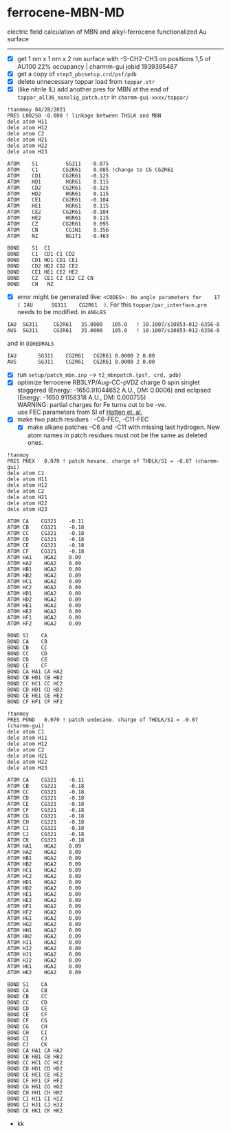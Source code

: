 # ferrocene-MBN-MD
electric field calculation of MBN and alkyl-ferrocene functionalized Au surface

----  
  - [X] get 1 nm x 1 nm x 2 nm surface with -S-CH2-CH3 on positions 1,5 of AU100 22% occupancy | charmm-gui jobid 1939395487
  - [X] get a copy of `step3_pbcsetup.crd/psf/pdb`  
  - [X] delete unnecessary toppar load from `toppar.str`  
  - [X] (like nitrile IL) add another pres for MBN at the end of `toppar_all36_nanolig_patch.str` in `charmm-gui-xxxx/toppar/`  
```
!tanmmoy 04/28/2021 
PRES L00250 -0.000 ! linkage between THSLK and MBN
dele atom H11
dele atom H12
dele atom C2
dele atom H21
dele atom H22
dele atom H23

ATOM    S1         SG311   -0.075
ATOM    C1        CG2R61    0.085 !change to CG CG2R61
ATOM    CD1       CG2R61   -0.125
ATOM    HD1        HGR61    0.115
ATOM    CD2       CG2R61   -0.125
ATOM    HD2        HGR61    0.115
ATOM    CE1       CG2R61   -0.104
ATOM    HE1        HGR61    0.115
ATOM    CE2       CG2R61   -0.104
ATOM    HE2        HGR61    0.115
ATOM    CZ        CG2R61    0.095
ATOM    CN         CG1N1    0.356
ATOM    NZ         NG1T1   -0.463

BOND    S1  C1
BOND    C1  CD1 C1 CD2
BOND    CD1 HD1 CD1 CE1
BOND    CD2 HD2 CD2 CE2
BOND    CE1 HE1 CE2 HE2
BOND    CZ  CE1 CZ CE2 CZ CN
BOND    CN   NZ
```  
  - [X] error might be generated like: `<CODES>: No angle parameters for    17 ( IAU      SG311    CG2R61  )`. For this `toppar/par_interface.prm` needs to be modified. in `ANGLES`  
```
IAU  SG311     CG2R61   35.0000   105.0   ! 10.1007/s10853-012-6356-8
AUS  SG311     CG2R61   35.0000   105.0   ! 10.1007/s10853-012-6356-8
```  
and in `DIHEDRALS`  
```
IAU       SG311    CG2R61   CG2R61 0.0000 2 0.00
AUS       SG311    CG2R61   CG2R61 0.0000 2 0.00
```
  - [X] run `setup/patch_mbn.inp` --> `t2_mbnpatch.{psf, crd, pdb}`  
  - [X] optimize ferrocene RB3LYP/Aug-CC-pVDZ charge 0 spin singlet  
    staggered (Energy: -1650.91044652 A.U., DM: 0.0006) and eclipsed (Energy: -1650.91158318 A.U., DM: 0.000755)  
    WARNING: partial charges for Fe turns out to be -ve.  
    use FEC parameters from SI of [Hatten et. al.](https://chemistry-europe.onlinelibrary.wiley.com/doi/abs/10.1002/chem.200700358)
  - [X] make two patch residues : -C6-FEC, -C11-FEC
    - [X] make alkane patches -C6 and -C11 with missing last hydrogen. New atom names in patch residues must not be the same as deleted ones.
```
!tanmoy 
PRES PHEX   0.070 ! patch hexane. charge of THDLK/S1 = -0.07 (charmm-gui)
dele atom C1
dele atom H11
dele atom H12
dele atom C2
dele atom H21
dele atom H22
dele atom H23

ATOM CA    CG321    -0.11
ATOM CB    CG321    -0.18
ATOM CC    CG321    -0.18
ATOM CD    CG321    -0.18
ATOM CE    CG321    -0.18
ATOM CF    CG321    -0.18
ATOM HA1    HGA2    0.09
ATOM HA2    HGA2    0.09
ATOM HB1    HGA2    0.09
ATOM HB2    HGA2    0.09
ATOM HC1    HGA2    0.09
ATOM HC2    HGA2    0.09
ATOM HD1    HGA2    0.09
ATOM HD2    HGA2    0.09
ATOM HE1    HGA2    0.09
ATOM HE2    HGA2    0.09
ATOM HF1    HGA2    0.09
ATOM HF2    HGA2    0.09

BOND S1    CA
BOND CA    CB
BOND CB    CC
BOND CC    CD
BOND CD    CE
BOND CE    CF
BOND CA HA1 CA HA2
BOND CB HB1 CB HB2
BOND CC HC1 CC HC2
BOND CD HD1 CD HD2
BOND CE HE1 CE HE2
BOND CF HF1 CF HF2

!tanmoy 
PRES PUND   0.070 ! patch undecane. charge of THDLK/S1 = -0.07 (charmm-gui)
dele atom C1
dele atom H11
dele atom H12
dele atom C2
dele atom H21
dele atom H22
dele atom H23

ATOM CA    CG321    -0.11
ATOM CB    CG321    -0.18
ATOM CC    CG321    -0.18
ATOM CD    CG321    -0.18
ATOM CE    CG321    -0.18
ATOM CF    CG321    -0.18
ATOM CG    CG321    -0.18
ATOM CH    CG321    -0.18
ATOM CI    CG321    -0.18
ATOM CJ    CG321    -0.18
ATOM CK    CG321    -0.18
ATOM HA1    HGA2    0.09
ATOM HA2    HGA2    0.09
ATOM HB1    HGA2    0.09
ATOM HB2    HGA2    0.09
ATOM HC1    HGA2    0.09
ATOM HC2    HGA2    0.09
ATOM HD1    HGA2    0.09
ATOM HD2    HGA2    0.09
ATOM HE1    HGA2    0.09
ATOM HE2    HGA2    0.09
ATOM HF1    HGA2    0.09
ATOM HF2    HGA2    0.09
ATOM HG1    HGA2    0.09
ATOM HG2    HGA2    0.09
ATOM HH1    HGA2    0.09
ATOM HH2    HGA2    0.09
ATOM HI1    HGA2    0.09
ATOM HI2    HGA2    0.09
ATOM HJ1    HGA2    0.09
ATOM HJ2    HGA2    0.09
ATOM HK1    HGA2    0.09
ATOM HK2    HGA2    0.09

BOND S1    CA
BOND CA    CB
BOND CB    CC
BOND CC    CD
BOND CD    CE
BOND CE    CF
BOND CF    CG
BOND CG    CH
BOND CH    CI
BOND CI    CJ
BOND CJ    CK
BOND CA HA1 CA HA2
BOND CB HB1 CB HB2
BOND CC HC1 CC HC2
BOND CD HD1 CD HD2
BOND CE HE1 CE HE2
BOND CF HF1 CF HF2
BOND CG HG1 CG HG2
BOND CH HH1 CH HH2
BOND CI HI1 CI HI2
BOND CJ HJ1 CJ HJ2
BOND CK HK1 CK HK2

```
  - kk  
